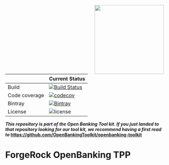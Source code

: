 [<img src="https://raw.githubusercontent.com/ForgeRock/forgerock-logo-dev/master/Logo-fr-dev.png" align="right" width="220px"/>](https://developer.forgerock.com/)

| |Current Status|
|---|---|
|Build|[![Build Status](https://img.shields.io/endpoint.svg?url=https%3A%2F%2Factions-badge.atrox.dev%2FOpenBankingToolkit%2Fopenbanking-tpp%2Fbadge%3Fref%3Dmaster&style=flat)](https://actions-badge.atrox.dev/OpenBankingToolkit/openbanking-tpp/goto?ref=master)|
|Code coverage|[![codecov](https://codecov.io/gh/OpenBankingToolkit/openbanking-tpp/branch/master/graph/badge.svg)](https://codecov.io/gh/OpenBankingToolkit/openbanking-tpp)
|Bintray|[![Bintray](https://img.shields.io/bintray/v/openbanking-toolkit/OpenBankingToolkit/openbanking-tpp.svg?maxAge=2592000)](https://bintray.com/openbanking-toolkit/OpenBankingToolkit/openbanking-tpp)|
|License|![license](https://img.shields.io/github/license/ACRA/acra.svg)|

**_This repository is part of the Open Banking Tool kit. If you just landed to that repository looking for our tool kit,_
_we recommend having a first read to_ https://github.com/OpenBankingToolkit/openbanking-toolkit**

ForgeRock OpenBanking TPP
========================
